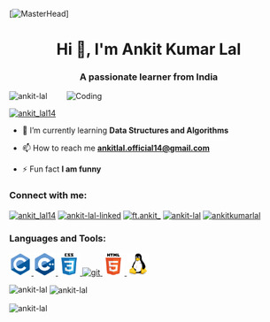 [![MasterHead](https://www.digitalsolutionservices.com/img/services/website1.gif)]
<h1 align="center">Hi 👋, I'm Ankit Kumar Lal</h1>
<h3 align="center">A passionate learner from India</h3>
<img align="right" alt="Coding" width="400" src="https://c.tenor.com/NOYF3f82b_gAAAAC/programmer.gif">

<p align="left"> <img src="https://komarev.com/ghpvc/?username=ankit-lal&label=Profile%20views&color=0e75b6&style=flat" alt="ankit-lal" /> </p>

<p align="left"> <a href="https://twitter.com/ankit_lal14" target="blank"><img src="https://img.shields.io/twitter/follow/ankit_lal14?logo=twitter&style=for-the-badge" alt="ankit_lal14" /></a> </p>

- 🌱 I’m currently learning **Data Structures and Algorithms**

- 📫 How to reach me **ankitlal.official14@gmail.com**

- ⚡ Fun fact **I am funny**

<h3 align="left">Connect with me:</h3>
<p align="left">
<a href="https://twitter.com/ankit_lal14" target="blank"><img align="center" src="https://raw.githubusercontent.com/rahuldkjain/github-profile-readme-generator/master/src/images/icons/Social/twitter.svg" alt="ankit_lal14" height="30" width="40" /></a>
<a href="https://linkedin.com/in/ankit-lal-linked" target="blank"><img align="center" src="https://raw.githubusercontent.com/rahuldkjain/github-profile-readme-generator/master/src/images/icons/Social/linked-in-alt.svg" alt="ankit-lal-linked" height="30" width="40" /></a>
<a href="https://instagram.com/ft.ankit_" target="blank"><img align="center" src="https://raw.githubusercontent.com/rahuldkjain/github-profile-readme-generator/master/src/images/icons/Social/instagram.svg" alt="ft.ankit_" height="30" width="40" /></a>
<a href="https://www.leetcode.com/ankit-lal" target="blank"><img align="center" src="https://raw.githubusercontent.com/rahuldkjain/github-profile-readme-generator/master/src/images/icons/Social/leet-code.svg" alt="ankit-lal" height="30" width="40" /></a>
<a href="https://auth.geeksforgeeks.org/user/ankitkumarlal" target="blank"><img align="center" src="https://raw.githubusercontent.com/rahuldkjain/github-profile-readme-generator/master/src/images/icons/Social/geeks-for-geeks.svg" alt="ankitkumarlal" height="30" width="40" /></a>
</p>

<h3 align="left">Languages and Tools:</h3>
<p align="left"> <a href="https://www.cprogramming.com/" target="_blank" rel="noreferrer"> <img src="https://raw.githubusercontent.com/devicons/devicon/master/icons/c/c-original.svg" alt="c" width="40" height="40"/> </a> <a href="https://www.w3schools.com/cpp/" target="_blank" rel="noreferrer"> <img src="https://raw.githubusercontent.com/devicons/devicon/master/icons/cplusplus/cplusplus-original.svg" alt="cplusplus" width="40" height="40"/> </a> <a href="https://www.w3schools.com/css/" target="_blank" rel="noreferrer"> <img src="https://raw.githubusercontent.com/devicons/devicon/master/icons/css3/css3-original-wordmark.svg" alt="css3" width="40" height="40"/> </a> <a href="https://git-scm.com/" target="_blank" rel="noreferrer"> <img src="https://www.vectorlogo.zone/logos/git-scm/git-scm-icon.svg" alt="git" width="40" height="40"/> </a> <a href="https://www.w3.org/html/" target="_blank" rel="noreferrer"> <img src="https://raw.githubusercontent.com/devicons/devicon/master/icons/html5/html5-original-wordmark.svg" alt="html5" width="40" height="40"/> </a> <a href="https://www.linux.org/" target="_blank" rel="noreferrer"> <img src="https://raw.githubusercontent.com/devicons/devicon/master/icons/linux/linux-original.svg" alt="linux" width="40" height="40"/> </a> </p>

<p><img align="left" src="https://github-readme-stats.vercel.app/api/top-langs?username=ankit-lal&show_icons=true&locale=en&layout=compact" alt="ankit-lal" /></p>

<p>&nbsp;<img align="center" src="https://github-readme-stats.vercel.app/api?username=ankit-lal&show_icons=true&locale=en" alt="ankit-lal" /></p>

<p><img align="center" src="https://github-readme-streak-stats.herokuapp.com/?user=ankit-lal&" alt="ankit-lal" /></p>
